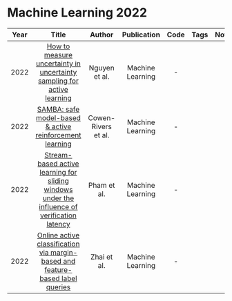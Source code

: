 # Machine Learning 2022

| Year |                                                Title                                                |    Author     | Publication |                                                Code                                                | Tags | Notes | Datasets|
|:----:|:---------------------------------------------------------------------------------------------------:|:-------------:|:-----------:|:--------------------------------------------------------------------------------------------------:|:----:|:-----:|:-----:|
| 2022 |            [How to measure uncertainty in uncertainty sampling for active learning](https://link.springer.com/content/pdf/10.1007/s10994-021-06003-9.pdf)            |    Nguyen et al.    | Machine Learning |  -   |      |       |
| 2022 |                       [SAMBA: safe model-based & active reinforcement learning](https://link.springer.com/article/10.1007/s10994-021-06103-6)                        | Cowen-Rivers et al. | Machine Learning |  -   |      |       |
| 2022 | [Stream-based active learning for sliding windows under the influence of verification latency](https://link.springer.com/content/pdf/10.1007/s10994-021-06099-z.pdf) |     Pham et al.     | Machine Learning |  -   |      |       |
| 2022 |            [Online active classification via margin-based and feature-based label queries](https://link.springer.com/article/10.1007/s10994-022-06133-8)             |     Zhai et al.     | Machine Learning |  -   |      |       |

